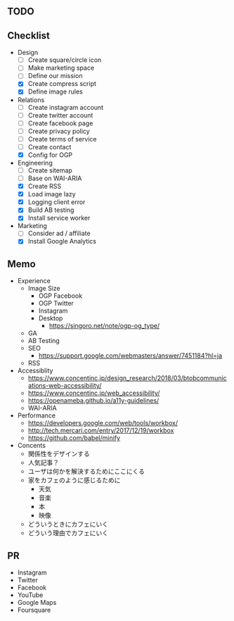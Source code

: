 ## TODO

## Checklist

- Design
  - [ ] Create square/circle icon
  - [ ] Make marketing space
  - [ ] Define our mission
  - [x] Create compress script
  - [x] Define image rules
- Relations
  - [ ] Create instagram account
  - [ ] Create twitter account
  - [ ] Create facebook page
  - [ ] Create privacy policy
  - [ ] Create terms of service
  - [ ] Create contact
  - [x] Config for OGP
- Engineering
  - [ ] Create sitemap
  - [ ] Base on WAI-ARIA
  - [x] Create RSS
  - [x] Load image lazy
  - [x] Logging client error
  - [x] Build AB testing
  - [x] Install service worker
- Marketing
  - [ ] Consider ad / affiliate
  - [x] Install Google Analytics

## Memo

- Experience
  - Image Size
    - OGP Facebook
    - OGP Twitter
    - Instagram
    - Desktop
      - https://singoro.net/note/ogp-og_type/
  - GA
  - AB Testing
  - SEO
    - https://support.google.com/webmasters/answer/7451184?hl=ja
  - RSS
- Accessiblity
  - https://www.concentinc.jp/design_research/2018/03/btobcommunications-web-accessibility/
  - https://www.concentinc.jp/web_accessibility/
  - https://openameba.github.io/a11y-guidelines/
  - WAI-ARIA
- Performance
  - https://developers.google.com/web/tools/workbox/
  - http://tech.mercari.com/entry/2017/12/19/workbox
  - https://github.com/babel/minify
- Concents
  - 関係性をデザインする
  - 人気記事？
  - ユーザは何かを解決するためにここにくる
  - 家をカフェのように感じるために
    - 天気
    - 音楽
    - 本
    - 映像
  - どういうときにカフェにいく
  - どういう理由でカフェにいく

## PR

- Instagram
- Twitter
- Facebook
- YouTube
- Google Maps
- Foursquare
